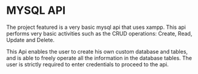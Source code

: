 # MYSQL API
The project featured is a very basic mysql api that uses xampp. This api performs very basic activities such as the CRUD operations:
Create, Read, Update and Delete.

This Api enables the user to create his own custom database and tables, and is able to freely operate all the information in the database tables.
The user is strictly required to enter credentials to proceed to the api.

